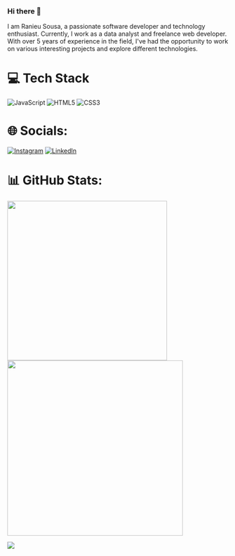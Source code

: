 ### Hi there 👋

I am Ranieu Sousa, a passionate software developer and technology enthusiast. Currently, I work as a data analyst and freelance web developer. With over 5 years of experience in the field, I've had the opportunity to work on various interesting projects and explore different technologies.

# 💻 Tech Stack
![JavaScript](https://img.shields.io/badge/javascript-%23323330.svg?style=for-the-badge&logo=javascript&logoColor=%23F7DF1E) ![HTML5](https://img.shields.io/badge/html5-%23E34F26.svg?style=for-the-badge&logo=html5&logoColor=white) ![CSS3](https://img.shields.io/badge/css3-%231572B6.svg?style=for-the-badge&logo=css3&logoColor=white)
# 🌐 Socials:
[![Instagram](https://img.shields.io/badge/Instagram-%23E4405F.svg?logo=Instagram&logoColor=white)](https://instagram.com/kibum.png) [![LinkedIn](https://img.shields.io/badge/LinkedIn-%230077B5.svg?logo=linkedin&logoColor=white)](https://www.linkedin.com/in/ranieu-sousa-33957a9b/) 

# 📊 GitHub Stats:
<img src="https://github-readme-stats-wheat-two-53.vercel.app/api?username=ranieusousa&theme=neon&hide_border=false&include_all_commits=false&count_private=false"  width="364px" />                    <img src="https://github-readme-streak-stats.herokuapp.com/?user=ranieusousa&theme=neon&hide_border=false"  width="400px" />



![](https://github-readme-stats-wheat-two-53.vercel.app/api/top-langs/?username=ranieusousa&theme=neon&hide_border=false&include_all_commits=false&count_private=false&layout=compact)

